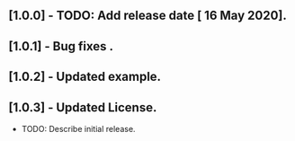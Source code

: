 ## [1.0.0] - TODO: Add release date [ 16 May 2020].
## [1.0.1] - Bug fixes .
## [1.0.2] - Updated example.
## [1.0.3] - Updated License.

* TODO: Describe initial release.

